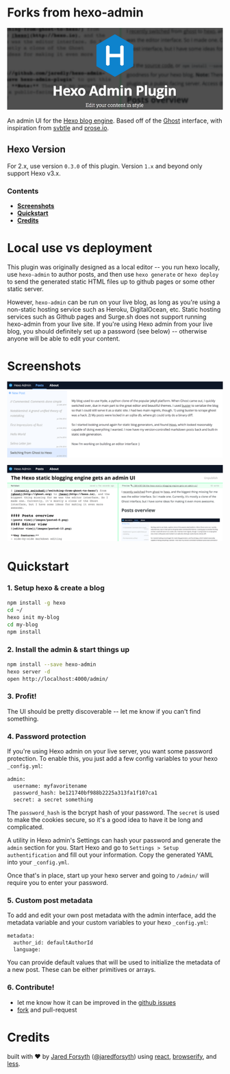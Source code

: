 Forks from hexo-admin
========================

![logo](docs/logo.png?raw=true)

An admin UI for the [Hexo blog engine](http://hexo.io). Based off of the [Ghost](http://ghost.org) interface, with inspiration from [svbtle](http://svbtle.com) and [prose.io](http://prose.io).

## Hexo Version

For 2.x, use version `0.3.0` of this plugin. Version `1.x` and beyond only
support Hexo v3.x.

### Contents
- [**Screenshots**](#screenshots)
- [**Quickstart**](#quickstart)
- [**Credits**](#credits)

# Local use vs deployment
This plugin was originally designed as a local editor -- you run hexo locally, use `hexo-admin` to author posts, and then use `hexo generate` or `hexo deploy` to send the generated static HTML files up to github pages or some other static server.

However, `hexo-admin` can be run on your live blog, as long as you're using a non-static hosting service such as Heroku, DigitalOcean, etc. Static hosting services such as Github pages and Surge.sh does not support running hexo-admin from your live site.
If you're using Hexo admin from your live blog, you should definitely set up a password (see below) -- otherwise anyone will be able to edit your content.

# Screenshots
![posts view](docs/pasted-0.png?raw=true)

![editor view](docs/pasted-1.png?raw=true)

# Quickstart
### 1. Setup hexo & create a blog
```sh
npm install -g hexo
cd ~/
hexo init my-blog
cd my-blog
npm install
```
### 2. Install the admin & start things up
```sh
npm install --save hexo-admin
hexo server -d
open http://localhost:4000/admin/
```
### 3. Profit!
The UI should be pretty discoverable -- let me know if you can't find something.

### 4. Password protection
If you're using Hexo admin on your live server, you want some password
protection. To enable this, you just add a few config variables to your hexo
`_config.yml`:

```
admin:
  username: myfavoritename
  password_hash: be121740bf988b2225a313fa1f107ca1
  secret: a secret something
```

The `password_hash` is the bcrypt hash of your password. The `secret` is used
to make the cookies secure, so it's a good idea to have it be long and
complicated.

A utility in Hexo admin's Settings can hash your password and generate the `admin`
section for you. Start Hexo and go to `Settings > Setup authentification`
and fill out your information. Copy the generated YAML into your `_config.yml`.

Once that's in place, start up your hexo server and going to `/admin/` will
require you to enter your password.

### 5. Custom post metadata
To add and edit your own post metadata with the admin interface, add the
metadata variable and your custom variables to your hexo `_config.yml`:
```
metadata:
  author_id: defaultAuthorId
  language:
```
You can provide default values that will be used to initialize the metadata
of a new post. These can be either primitives or arrays.

### 6. Contribute!
- let me know how it can be improved in the [github
  issues](https://github.com/jaredly/hexo-admin/issues)
- [fork](https://github.com/jaredly/hexo-admin) and pull-request

# Credits

built with ❤ by [Jared Forsyth](http://jaredly.github.io)
([@jaredforsyth](http://twitter.com/jaredforsyth)) using
[react](http://facebook.github.io/react), [browserify](
http://browserify.org), and [less](http://lesscss.org).
